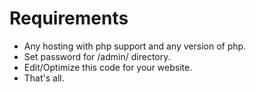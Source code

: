 # Requirements
* Any hosting with php support and any version of php.
* Set password for /admin/ directory.
* Edit/Optimize this code for your website.
* That's all.
